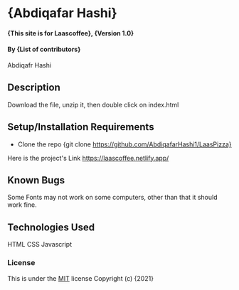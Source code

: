 # {Abdiqafar Hashi}
#### {This site is for Laascoffee}, {Version 1.0}
#### By **{List of contributors}**
Abdiqafr Hashi
## Description
Download the file, unzip it, then double click on index.html
## Setup/Installation Requirements
* Clone the repo {git clone https://github.com/AbdiqafarHashi1/LaasPizza}

Here is the project's Link 
https://laascoffee.netlify.app/
## Known Bugs
Some Fonts may not work on some computers, other than that it should work fine.
## Technologies Used

HTML 
CSS
Javascript 
### License
This is under the [MIT](LICENSE) license
Copyright (c) {2021} 